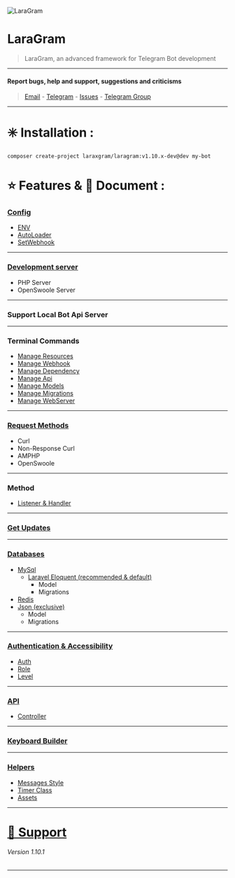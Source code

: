 ![LaraGram](images/LaraGram.png)
# LaraGram
> LaraGram, an advanced framework for Telegram Bot development
---

#### Report bugs, help and support, suggestions and criticisms
> [Email](mailto:laraxgram@gmail.com) - [Telegram](https://telegram.me/amirh_krgr) - [Issues](https://github.com/laraXgram/LaraGram/issues) - [Telegram Group](https://telegram.me/LaraGramChat)
---
# ✳️ Installation :
```bash
composer create-project laraxgram/laragram:v1.10.x-dev@dev my-bot
```


# ⭐ Features & 📙 Document :
### [Config](https://github.com/laraXgram/Document/config)
- [ENV](https://github.com/laraXgram/Document/config#ENV)
- [AutoLoader](https://github.com/laraXgram/Document/config#AutoLoader)
- [SetWebhook](https://github.com/laraXgram/Document/config#SetWebhook)
---
### [Development server](https://github.com/laraXgram/Document/commands.md#WebServer)
- PHP Server
- OpenSwoole Server
---
### Support Local Bot Api Server

---
### Terminal Commands
- [Manage Resources](https://github.com/laraXgram/Document/commands.md#Resources)
- [Manage Webhook](https://github.com/laraXgram/Document/commands.md#Webhook)
- [Manage Dependency](https://github.com/laraXgram/Document/commands.md#Dependency)
- [Manage Api](https://github.com/laraXgram/Document/commands.md#Api)
- [Manage Models](https://github.com/laraXgram/Document/commands.md#Models)
- [Manage Migrations](https://github.com/laraXgram/Document/commands.md#Migrations)
- [Manage WebServer](https://github.com/laraXgram/Document/commands.md#WebServer)
---
### [Request Methods](https://github.com/laraXgram/Document/methods.md#Request%20Method)
- Curl
- Non-Response Curl
- AMPHP
- OpenSwoole
---
### Method
- [Listener & Handler](https://github.com/laraXgram/Document/methods.md)
---
### [Get Updates](https://github.com/laraXgram/Document/updates.md)

---
### [Databases](https://github.com/laraXgram/Document/databases.md)
- [MySql](https://github.com/laraXgram/Document/mysql.md)
    - [Laravel Eloquent (recommended & default)](https://github.com/laraXgram/Document/eloquent.md)
        - Model
        - Migrations
- [Redis](https://github.com/laraXgram/Document/redis.md)
- [Json (exclusive)](https://github.com/laraXgram/Document/json.md)
    - Model
    - Migrations
---
### [Authentication & Accessibility](https://github.com/laraXgram/Document/authentication.md)
- [Auth](https://github.com/laraXgram/Document/authentication.md#Check%20Status)
- [Role](https://github.com/laraXgram/Document/authentication.md#Role)
- [Level](https://github.com/laraXgram/Document/authentication.md#Level)
---
### [API](https://github.com/laraXgram/Document/api.md)
- [Controller](https://github.com/laraXgram/Document/api.md#Controller)
---
### [Keyboard Builder](https://github.com/laraXgram/Document/keyboard.md)

---
### [Helpers](https://github.com/laraXgram/Document/helpers.md)
- [Messages Style](https://github.com/laraXgram/Document/helpers.md#Style)
- [Timer Class](https://github.com/laraXgram/Document/helpers.md#Timer)
- [Assets](https://github.com/laraXgram/Document/helpers.md#Assets)
---
# [🚨 Support](https://github.com/laraXgram/Document/supports.md)

###### Version 1.10.1

---
